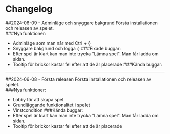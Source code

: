 # Changelog
##2024-06-09 - Adminläge och snyggare bakgrund
Första installationen och releasen av spelet.\
###Nya funktioner:
- Adminläge som man når med Ctrl + §
- Snyggare bakgrund och logga :)
###Fixade buggar:
- Efter spel är klart kan man inte trycka "Lämna spel". Man får ladda om sidan.
- Tooltip för brickor kastar fel efter att de är placerade
###Kända buggar:

---

##2024-06-08 - Första releasen
Första installationen och releasen av spelet.\
###Nya funktioner:
- Lobby för att skapa spel
- Grundläggande funktionalitet i spelet
- Vinstcondition
###Kända buggar:
- Efter spel är klart kan man inte trycka "Lämna spel". Man får ladda om sidan.
- Tooltip för brickor kastar fel efter att de är placerade